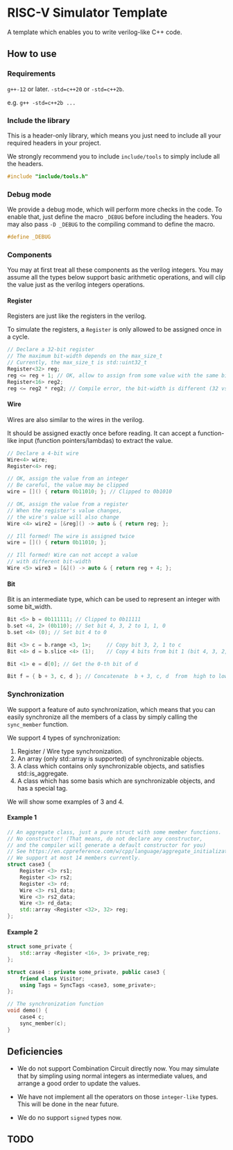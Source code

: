 # RISC-V Simulator Template

A template which enables you to write verilog-like C++ code.

## How to use

### Requirements

`g++-12` or later. `-std=c++20` or `-std=c++2b`.

e.g. `g++ -std=c++2b ...`

### Include the library

This is a header-only library, which means you just need to include all your required headers in your project.

We strongly recommend you to include `include/tools` to simply include all the headers.

```cpp
#include "include/tools.h"
```

### Debug mode

We provide a debug mode, which will perform more checks in the code. To enable that,
just define the macro `_DEBUG` before including the headers.
You may also pass `-D _DEBUG` to the compiling command to define the macro.

```cpp
#define _DEBUG
```

### Components

You may at first treat all these components as the verilog integers.
You may assume all the types below support basic arithmetic operations,
and will clip the value just as the verilog integers operations.

#### Register

Registers are just like the registers in the verilog.

To simulate the registers, a `Register` is only allowed to be assigned once in a cycle.

```cpp
// Declare a 32-bit register
// The maximum bit-width depends on the max_size_t
// Currently, the max_size_t is std::uint32_t
Register<32> reg;
reg <= reg + 1; // OK, allow to assign from some value with the same bit-width
Register<16> reg2;
reg <= reg2 * reg2; // Compile error, the bit-width is different (32 vs 16)
```

#### Wire

Wires are also similar to the wires in the verilog.

It should be assigned exactly once before reading.
It can accept a function-like input (function pointers/lambdas) to extract the value.

```cpp
// Declare a 4-bit wire
Wire<4> wire;
Register<4> reg;

// OK, assign the value from an integer
// Be careful, the value may be clipped
wire = []() { return 0b11010; }; // Clipped to 0b1010

// OK, assign the value from a register
// When the register's value changes,
// the wire's value will also change
Wire <4> wire2 = [&reg]() -> auto & { return reg; };

// Ill formed! The wire is assigned twice
wire = []() { return 0b11010; };

// Ill formed! Wire can not accept a value
// with different bit-width
Wire <5> wire3 = [&]() -> auto & { return reg + 4; };
```

#### Bit

Bit is an intermediate type, which can be used to represent an integer with some bit_width.

```cpp
Bit <5> b = 0b111111; // Clipped to 0b11111
b.set <4, 2> (0b110); // Set bit 4, 3, 2 to 1, 1, 0
b.set <4> (0); // Set bit 4 to 0

Bit <3> c = b.range <3, 1>;     // Copy bit 3, 2, 1 to c
Bit <4> d = b.slice <4> (1);    // Copy 4 bits from bit 1 (bit 4, 3, 2, 1) to d

Bit <1> e = d[0]; // Get the 0-th bit of d

Bit f = { b + 3, c, d }; // Concatenate  b + 3, c, d  from  high to low

```

### Synchronization

We support a feature of auto synchronization, which means that you can
easily synchronize all the members of a class by simply calling the `sync_member` function.

We support 4 types of synchronization:

1. Register / Wire type synchronization.
2. An array (only std::array is supported) of synchronizable objects.
3. A class which contains only synchronizable objects, and satisfies std::is_aggregate.
4. A class which has some basis which are synchronizable objects, and has a special tag.

We will show some examples of 3 and 4.

#### Example 1

```cpp
// An aggregate class, just a pure struct with some member functions.
// No constructor! (That means, do not declare any constructor,
// and the compiler will generate a default constructor for you)
// See https://en.cppreference.com/w/cpp/language/aggregate_initialization
// We support at most 14 members currently.
struct case3 {
    Register <3> rs1;
    Register <3> rs2;
    Register <3> rd;
    Wire <3> rs1_data;
    Wire <3> rs2_data;
    Wire <3> rd_data;
    std::array <Register <32>, 32> reg;
};
```

#### Example 2

```cpp
struct some_private {
    std::array <Register <16>, 3> private_reg;
};

struct case4 : private some_private, public case3 {
    friend class Visitor;
    using Tags = SyncTags <case3, some_private>;
};

// The synchronization function
void demo() {
    case4 c;
    sync_member(c);
}
```

## Deficiencies

- We do not support Combination Circuit directly now. You may simulate that by simpling using normal integers as intermediate values, and arrange a good order to update the values.

- We have not implement all the operators on those `integer-like` types. This will be done in the near future.

- We do no support `signed` types now.

## TODO
